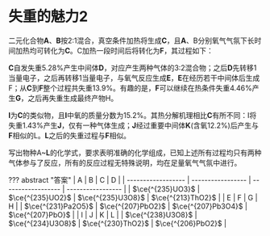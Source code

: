 # 失重的魅力2

二元化合物**A**、**B**按2:1混合，真空条件加热将生成**C**，且**A**、B分别氧气气氛下长时间加热均可转化为**C**。C加热一段时间后将转化为**F**，其过程如下：

**C**自发失重5.28%产生中间体**D**，对应产生两种气体的3:2混合物；之后**D**先转移1当量电子，之后再转移1当量电子，与氧气反应生成**E**，**E**在经历若干中间体后生成F；从**C**到**F**整个过程共失重13.9%。有趣的是，**F**可以继续在热条件失重4.46%产生**G**，之后再失重生成最终产物H。

**I**为**C**的类似物，且**I**中氧的质量分数为15.2%。其热分解机理相比**C**有所不同：I将失重1.43%产生**J**，仅有一种气体生成；**J**经过重要中间体**K**(含氧12.2%)后产生与**F**相似的L。**L**之后的失重过程与**F**相似。

写出物种A~**L**的化学式，要求表明准确的化学组成，已知上述所有过程均只有两种气体参与了反应，所有的反应过程无特殊说明，均在足量氧气气氛中进行。

??? abstract "答案"
    | A                  | B                 | C                  | D                 |
    | ------------------ | ----------------- | ------------------ | ----------------- |
    | $\ce{^{235}UO3}$   | $\ce{^{235}UO2}$  | $\ce{^{235}U3O8}$  | $\ce{^{213}ThO2}$ |
    | E                  | F                 | G                  | H                 |
    | $\ce{^{231}Pa2O5}$ | $\ce{^{207}PbO2}$ | $\ce{^{207}Pb3O4}$ | $\ce{^{207}PbO}$  |
    | I                  | J                 | K                  | L                 |
    | $\ce{^{238}U3O8}$  | $\ce{^{234}U3O8}$ | $\ce{^{230}ThO2}$  | $\ce{^{206}PbO2}$ |

